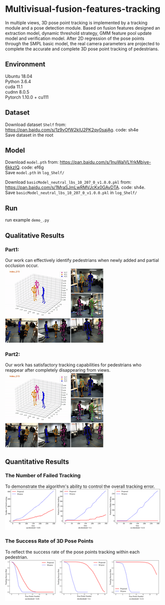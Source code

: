 # Multivisual-fusion-features-tracking
In multiple views, 3D pose point tracking is implemented by a tracking module and a pose detection module. Based on fusion features designed an extraction model, dynamic threshold strategy, GMM feature pool update model and verification model. After 2D regression of the pose points through the SMPL basic model, the real camera parameters are projected to complete the accurate and complete 3D pose point tracking of pedestrians.

## Environment
Ubuntu 18.04  
Python 3.6.4  
cuda 11.1  
cudnn 8.0.5  
Pytorch 1.10.0 + cu111

## Dataset
Download dataset `Shelf` from: https://pan.baidu.com/s/1z9vOfW2klU2PK2qy0sajAg. code: sh4e  
Save dataset in the root  

## Model
Download `model.pth` from: https://pan.baidu.com/s/1nuWalVLYrkMbiye-6kkzIQ. code: ef6g  
Save `model.pth` in `log_Shelf/`  
    
Download `basicModel_neutral_lbs_10_207_0_v1.0.0.pkl` from: https://pan.baidu.com/s/1MraSJmLwRMVJcKx0GAvDTA. code: sh4e.   
Save `basicModel_neutral_lbs_10_207_0_v1.0.0.pkl` in `log_Shelf/`  

## Run
run example `demo_.py`  

## Qualitative Results

### Part1:     
Our work can effectively identify pedestrians when newly added and partial occlusion occur.   
![gif1](https://github.com/HYJtooo/Multivisual-fusion-features-tracking/blob/HYJtooo-patch-1/part1-gif.gif)  

### Part2:  
Our work has satisfactory tracking capabilities for pedestrians who reappear after completely disappearing from views.   
![gif2](https://github.com/HYJtooo/Multivisual-fusion-features-tracking/blob/HYJtooo-patch-1/part2-gif.gif)  

## Quantitative Results

### The Number of Failed Tracking
To demonstrate the algorithm's ability to control the overall tracking error.   
![pic1](https://github.com/HYJtooo/Multivisual-fusion-features-tracking/blob/HYJtooo-patch-1/failedtracking.svg)  

### The Success Rate of 3D Pose Points
To reflect the success rate of the pose points tracking within each pedestrian.   
![pic2](https://github.com/HYJtooo/Multivisual-fusion-features-tracking/blob/HYJtooo-patch-1/pointssuccess.svg)

